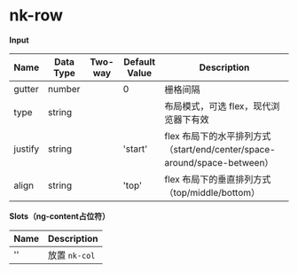 # nk-row

**Input**

| Name | Data Type |  Two-way | Default Value | Description |
| --- | --- | --- | --- | --- |
| gutter | number | | 0 | 栅格间隔 |
| type | string | | | 布局模式，可选 flex，现代浏览器下有效 |
| justify | string | | 'start' | flex 布局下的水平排列方式（start/end/center/space-around/space-between） |
| align | string | | 'top' | flex 布局下的垂直排列方式（top/middle/bottom） |
 
**Slots（ng-content占位符）**

| Name | Description |
| --- | --- |
| '' | 放置 `nk-col` |

